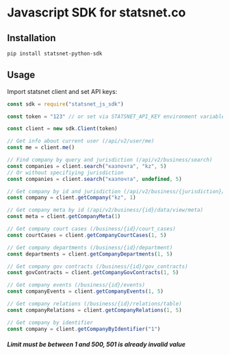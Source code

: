 # Javascript SDK for statsnet.co
## Installation

```sh
pip install statsnet-python-sdk
```

## Usage
Import statsnet client and set API keys:

```javascript
const sdk = require("statsnet_js_sdk")

const token = "123" // or set via STATSNET_API_KEY environment variable
```

```javascript
const client = new sdk.Client(token)
```

```javascript
// Get info about current user (/api/v2/user/me)
const me = client.me()
```

```javascript
// Find company by query and jurisdiction (/api/v2/business/search)
const companies = client.search("казпочта", "kz", 5)
// Or without specifiying jurisdiction
const companies = client.search("казпочта", undefined, 5)
```

```javascript
// Get company by id and jurisdiction (/api/v2/business/{jurisdiction}/{id}/paid
const company = client.getCompany("kz", 1)
```

```javascript
// Get company meta by id (/api/v2/business/{id}/data/view/meta)
const meta = client.getCompanyMeta(1)
```

```javascript
// Get company court cases (/business/{id}/court_cases)
const courtCases = client.getCompanyCourtCases(1, 5)
```

```javascript
// Get company departments (/business/{id}/department)
const departments = client.getCompanyDepartments(1, 5)
```

```javascript
// Get company gov contracts (/business/{id}/gov_contracts)
const govContracts = client.getCompanyGovContracts(1, 5)
```

```javascript
// Get company events (/business/{id}/events)
const companyEvents = client.getCompanyEvents(1, 5)
```

```javascript
// Get company relations (/business/{id}/relations/table)
const companyRelations = client.getCompanyRelations(1, 5)
```

```javascript
// Get company by identifier
const company = client.getCompanyByIdentifier("1")
```

##### Limit must be between 1 and 500, 501 is already invalid value